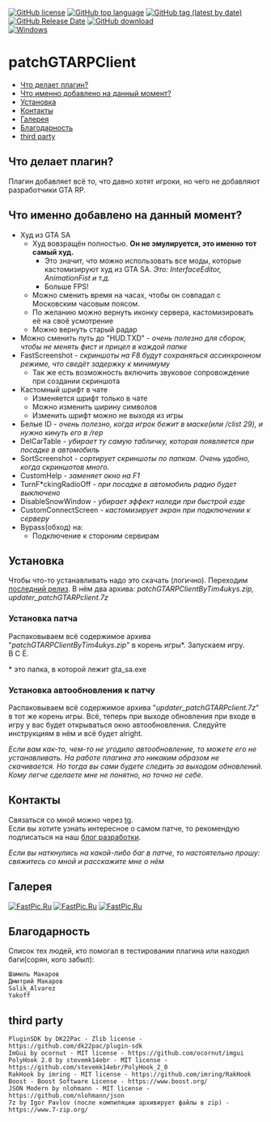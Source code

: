[![GitHub license](https://img.shields.io/github/license/Tim4ukys/patchGTARPClient?style=flat-square)](https://github.com/Tim4ukys/patchGTARPClient/blob/main/LICENSE)
[![GitHub top language](https://img.shields.io/github/languages/top/Tim4ukys/patchGTARPClient?style=flat-square)](https://github.com/Tim4ukys/patchGTARPClient/search?l=c%2B%2B)
[![GitHub tag (latest by date)](https://img.shields.io/github/v/tag/Tim4ukys/patchGTARPClient?label=version&style=flat-square)](https://github.com/Tim4ukys/patchGTARPClient/releases/latest)
[![GitHub Release Date](https://img.shields.io/github/release-date/Tim4ukys/patchGTARPClient?style=flat-square)](https://github.com/Tim4ukys/patchGTARPClient/releases)
[![GitHub download](https://img.shields.io/github/downloads/tim4ukys/patchGTARPClient/total.svg?label=Total%20download&style=flat-square)](https://github.com/Tim4ukys/patchGTARPClient/releases/latest)
<br>[![Windows](https://img.shields.io/badge/Windows%207-0078D6?style=flat-square&logo=windows&logoColor=white)](https://ru.wikipedia.org/wiki/Windows_7)

# patchGTARPClient
* [Что делает плагин?](#что-делает-плагин)
* [Что именно добавлено на данный момент?](#что-именно-добавлено-на-данный-момент)
* [Установка](#установка)
* [Контакты](#контакты)
* [Галерея](#галерея)
* [Благодарность](#благодарность)
* [third party](#third-party)

## Что делает плагин?
Плагин добавляет всё то, что давно хотят игроки, но чего не добавляют разработчики GTA RP.

## Что именно добавлено на данный момент?
- Худ из GTA SA
    - Худ вовзращён полностью. __Он не эмулируется, это именно тот самый худ.__
        - Это значит, что можно использовать все моды, которые кастомизируют худ из GTA SA. _Это: InterfaceEditor, AnimationFist и т.д._
        - Больше FPS!
    - Можно сменить время на часах, чтобы он совпадал с Московским часовым поясом.
    - По желанию можно вернуть иконку сервера, кастомизировать её на своё усмотрение
    - Можно вернуть старый радар
- Можно сменить путь до "HUD.TXD" - _очень полезно для сборок, чтобы не менять фист и прицел в каждой папке_
- FastScreenshot - _скриншоты на F8 будут сохраняться ассинхронном режиме, что сведёт задержку к минимуму_
    - Так же есть возможность включить звуковое сопровождение при создании скриншота
- Кастомный шрифт в чате
    - Изменяется шрифт только в чате
    - Можно изменить ширину символов
    - Изменить шрифт можно не выходя из игры
- Белые ID - _очень полезно, когда игрок бежит в маске(или /clist 29), и нужно кинуть его в /rep_
- DelCarTable - _убирает ту самую табличку, которая появляется при посадке в автомобиль_
- SortScreenshot - _сортирует скриншоты по папкам. Очень удобно, когда скриншотов много._
- CustomHelp - _заменяет окно на F1_
- TurnF*ckingRadioOff - _при посадке в автомобиль радио будет выключено_
- DisableSnowWindow - _убирает эффект наледи при быстрой езде_
- CustomConnectScreen - _кастомизирует экран при подключении к серверу_
- Bypass(обход) на:
    - Подключение к стороним сервирам
    
## Установка

Чтобы что-то устанавливать надо это скачать (логично). Переходим [последний релиз](https://github.com/Tim4ukys/patchGTARPClient/releases/latest). В нём два архива: _patchGTARPClientByTim4ukys.zip, updater_patchGTARPclient.7z_

### Установка патча

Распаковываем всё содержимое архива "_patchGTARPClientByTim4ukys.zip_" в корень игры*. Запускаем игру. </br>В С Ё.

\* это папка, в которой лежит gta_sa.exe

### Установка автообновления к патчу

Распаковываем всё содержимое архива "_updater_patchGTARPclient.7z_" в тот же корень игры. Всё, теперь при выходе обновления при входе в игру у вас будет открываться окно автообновления. Следуйте инструкциям в нём и всё будет alright.

_Если вам как-то, чем-то не угодило автообновление, то можете его не устанавливать. На работе плагина это никаким образом не скачивается. Но тогда вы сами будете следить за выходом обновлений. Кому легче сделаете мне не понятно, но точно не себе._


## Контакты

Связаться со мной можно через [tg](https://t.me/tim4ukys).</br>Если вы хотите узнать интересное о самом патче, то рекомендую подписаться на наш [блог разработки](https://t.me/+LVGCHEsDZEhmY2My).

_Если вы наткнулись на какой-либо баг в патче, то настоятельно прошу: свяжитесь со мной и расскажите мне о нём_

## Галерея

[![FastPic.Ru](https://i121.fastpic.org/thumb/2023/0218/fd/_fe18706583d702f0fc88c4c1f6ac58fd.jpeg)](https://fastpic.org/view/121/2023/0218/_fe18706583d702f0fc88c4c1f6ac58fd.jpg.html)
[![FastPic.Ru](https://i121.fastpic.org/thumb/2023/0218/33/_f420893aadb79ce08f1f79ed510abf33.jpeg)](https://fastpic.org/view/121/2023/0218/_f420893aadb79ce08f1f79ed510abf33.jpg.html)
[![FastPic.Ru](https://i121.fastpic.org/thumb/2023/0218/2a/64344eede70985c29995928025a8b72a.jpeg)](https://fastpic.org/view/121/2023/0218/64344eede70985c29995928025a8b72a.jpg.html)

## Благодарность
Список тех людей, кто помогал в тестировании плагина или находил баги(сорян, кого забыл):
```
Шамиль Макаров
Дмитрий Макаров
Salik_Alvarez
Yakoff
```

## third party
```
PluginSDK by DK22Pac - Zlib license - https://github.com/dk22pac/plugin-sdk
ImGui by ocornut - MIT license - https://github.com/ocornut/imgui
PolyHook 2.0 by stevemk14ebr - MIT license - https://github.com/stevemk14ebr/PolyHook_2_0
RakHook by imring - MIT license - https://github.com/imring/RakHook
Boost - Boost Software License - https://www.boost.org/
JSON Modern by nlohmann - MIT license - https://github.com/nlohmann/json
7z by Igor Pavlov (после компиляции архивирует файлы в zip) - https://www.7-zip.org/
```
